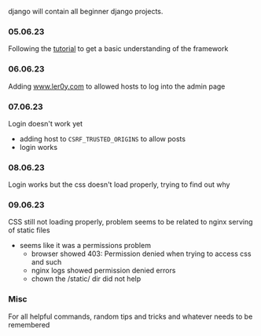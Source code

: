 django will contain all beginner django projects.

### 05.06.23
Following the [tutorial](https://docs.djangoproject.com/en/4.2/intro/tutorial01/) to get a basic understanding of the framework

### 06.06.23
Adding www.ler0y.com to allowed hosts to log into the admin page

### 07.06.23
Login doesn't work yet
- adding host to `CSRF_TRUSTED_ORIGINS` to allow posts
- login works

### 08.06.23
Login works but the css doesn't load properly, trying to find out why

### 09.06.23
CSS still not loading properly, problem seems to be related to nginx serving of static files
- seems like it was a permissions problem
  - browser showed 403: Permission denied when trying to access css and such
  - nginx logs showed permission denied errors
  - chown the /static/ dir did not help

### Misc
For all helpful commands, random tips and tricks and whatever needs to be remembered
